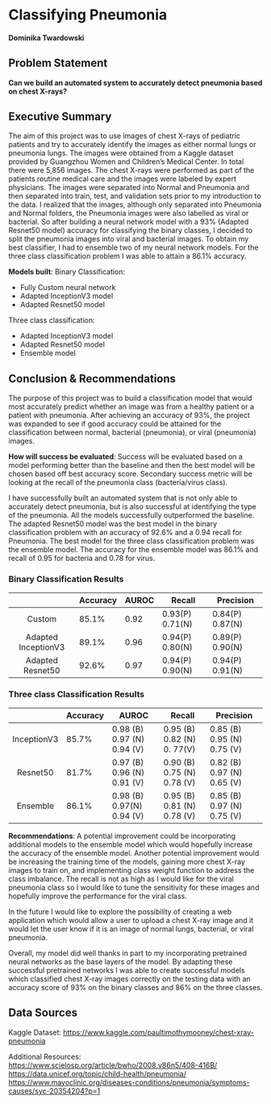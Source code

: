 # Classifying Pneumonia
#### Dominika Twardowski

## Problem Statement
**Can we build an automated system to accurately detect pneumonia based on chest X-rays?**

## Executive Summary
The aim of this project was to use images of chest X-rays of pediatric patients and try to accurately identify the images as either normal lungs or pneumonia lungs. The images were obtained from a Kaggle dataset provided by Guangzhou Women and Children’s Medical Center. In total there were 5,856 images.  The chest X-rays were performed as part of the patients routine medical care and the images were labeled by expert physicians. The images were separated into Normal and Pneumonia and then separated into train, test, and validation sets prior to my introduction to the data.  I realized that the images, although only separated into Pneumonia and Normal folders, the Pneumonia images were also labelled as viral or bacterial. So after building a neural network model with a 93% (Adapted Resnet50 model) accuracy for classifying the binary classes, I decided to split the pneumonia images into viral and bacterial images. To obtain my best classifier, I had to ensemble two of my neural network models. For the three class classification problem I was able to attain a 86.1% accuracy.

**Models built**:
Binary Classification:
- Fully Custom neural network
- Adapted InceptionV3 model
- Adapted Resnet50 model

Three class classification:
- Adapted InceptionV3 model
- Adapted Resnet50 model
- Ensemble model

## Conclusion & Recommendations

The purpose of this project was to build a classification model that would most accurately predict whether an image was from a healthy patient or a patient with pneumonia. After achieving an accuracy of 93%, the project was expanded to see if good accuracy could be attained for the classification between normal, bacterial (pneumonia), or viral (pneumonia) images.

**How will success be evaluated**: Success will be evaluated based on a model performing better than the baseline and then the best model will be chosen based off best accuracy score. Secondary success metric will be looking at the recall of the pneumonia class (bacteria/virus class).

I have successfully built an automated system that is not only able to accurately detect pneumonia, but is also successful at identifying the type of the pneumonia. All the models successfully outperformed the baseline. The adapted Resnet50 model was the best model in the binary classification problem with an accuracy of 92.6% and a 0.94 recall for Pneumonia. The best model for the three class classification problem was the ensemble model. The accuracy for the ensemble model was 86.1% and recall of 0.95 for bacteria and 0.78 for virus.

### Binary Classification Results
|                     	| Accuracy 	| AUROC 	| Recall            	| Precision         	|
|:-------------------:	|----------	|-------	|-------------------	|-------------------	|
| Custom              	| 85.1%    	| 0.92  	| 0.93(P)   0.71(N) 	| 0.84(P)   0.87(N) 	|
| Adapted InceptionV3 	| 89.1%    	| 0.96  	| 0.94(P)   0.80(N) 	| 0.89(P)   0.90(N) 	|
| Adapted Resnet50    	| 92.6%    	| 0.97  	| 0.94(P)   0.90(N) 	| 0.94(P)   0.91(N) 	|


### Three class Classification Results
|             	| Accuracy 	| AUROC                        	| Recall                       	| Precision                     	|
|:-----------:	|----------	|------------------------------	|------------------------------	|-------------------------------	|
| InceptionV3 	| 85.7%    	| 0.98 (B)  0.97 (N)  0.94 (V) 	| 0.95 (B)  0.82 (N)  0. 77(V) 	| 0.85 (B)   0.95 (N)  0.75 (V) 	|
| Resnet50    	| 81.7%    	| 0.97 (B)  0.96 (N)  0.91 (V) 	| 0.90 (B)  0.75 (N)  0.78 (V) 	| 0.82 (B)  0.97 (N)  0.65 (V)  	|
| Ensemble    	| 86.1%    	| 0.98 (B)  0.97(N)  0.94 (V)  	| 0.95 (B)  0.81 (N)  0.78 (V) 	| 0.85 (B)  0.97 (N)  0.75 (V)  	|


**Recommendations**:
  A potential improvement could be incorporating additional models to the ensemble model which would hopefully increase the accuracy of the ensemble model. Another potential improvement would be increasing the training time of the models, gaining more chest X-ray images to train on, and implementing class weight function to address the class imbalance. The recall is not as high as I would like for the viral pneumonia class so I would like to tune the sensitivity for these images and hopefully improve the performance for the viral class.

 In the future I would like to explore the possibility of creating a web application which would allow a user to upload a chest X-ray image and it would let the user know if it is an image of normal lungs, bacterial, or viral pneumonia. 

Overall, my model did well thanks in part to my  incorporating pretrained neural networks as the base layers of the model. By adapting these successful pretrained networks I was able to create successful models which classified chest X-ray images correctly on the testing data with an accuracy score of 93% on the binary classes and 86% on the three classes.

## Data Sources
Kaggle Dataset: https://www.kaggle.com/paultimothymooney/chest-xray-pneumonia

Additional Resources:
https://www.scielosp.org/article/bwho/2008.v86n5/408-416B/
https://data.unicef.org/topic/child-health/pneumonia/
https://www.mayoclinic.org/diseases-conditions/pneumonia/symptoms-causes/syc-20354204?p=1
